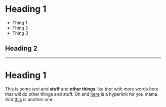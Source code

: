 Heading 1
===========

* Thing 1
* Thing 2
* Thing 3

## Heading 2

----------------------------------------------

# Heading 1

This is some *text* and **stuff** and __other things__ like _that_ with more words here that will do other things and stuff.  Oh and [here](http://www.yadda.com) is a hyperlink for you mama.  And [this][3] is another one.


[3]: http://this.com
